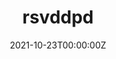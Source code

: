 ---
title: rsvddpd
date: "2021-10-23T00:00:00Z"
mytype: software
summary: An R package to perform robust singular value decomposition using minimum density power divergence estimator
links:
  - type: code
    url: "https://github.com/subroy13/rsvddpd"
  - type: distribution
    content: "[![CRAN R - Downloads](https://cranlogs.r-pkg.org/badges/rsvddpd)](https://cran.r-project.org/package=rsvddpd)"
  - type: distribution
    content: "[![](https://img.shields.io/badge/license-MIT-blue)](https://github.com/subroy13/rsvddpd/blob/master/LICENSE.md)"
---